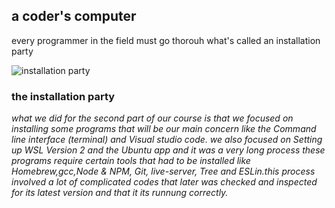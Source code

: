 ## a coder's computer 

   every programmer in the field must go thorouh what's called an installation party 

   ![installation party](https://www.enterprisetimes.co.uk/wp-content/uploads/2018/08/chris-ried-512801-unsplash.jpg)
 
 ### the installation party 
 
 *what we did for the second part of our course is that  we focused on installing some programs that will be our main* *concern like the* 
*Command line interface (terminal)*
 *and Visual studio code. we also focused on Setting up WSL Version 2 and the Ubuntu app and it was a very long process* 
 *these programs require certain tools that had to be installed like Homebrew,gcc,Node & NPM, Git, live-server, Tree and* 
*ESLin.this process involved a lot of complicated codes that later was checked and inspected for its latest version and*
*that it its runnung correctly.* 
 
 



 

 
